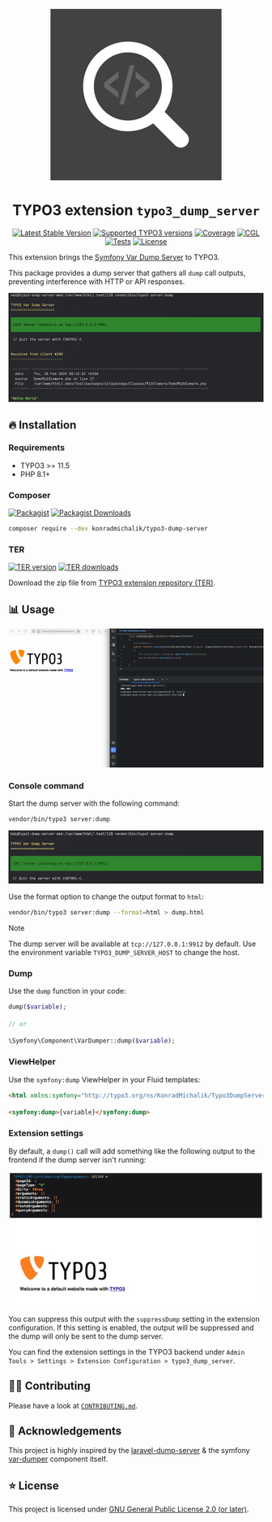 <div align="center">

![Extension icon](Resources/Public/Icons/Extension.svg)

# TYPO3 extension `typo3_dump_server`

[![Latest Stable Version](https://typo3-badges.dev/badge/typo3_dump_server/version/shields.svg)](https://extensions.typo3.org/extension/typo3_dump_server)
[![Supported TYPO3 versions](https://typo3-badges.dev/badge/typo3_dump_server/typo3/shields.svg)](https://extensions.typo3.org/extension/typo3_dump_server)
[![Coverage](https://img.shields.io/coverallsCoverage/github/jackd248/typo3-dump-server?logo=coveralls)](https://coveralls.io/github/jackd248/typo3-dump-server)
[![CGL](https://img.shields.io/github/actions/workflow/status/jackd248/typo3-dump-server/cgl.yml?label=cgl&logo=github)](https://github.com/jackd248/typo3-dump-server/actions/workflows/cgl.yml)
[![Tests](https://img.shields.io/github/actions/workflow/status/jackd248/typo3-dump-server/tests.yml?label=tests&logo=github)](https://github.com/jackd248/typo3-dump-server/actions/workflows/tests.yml)
[![License](https://poser.pugx.org/konradmichalik/typo3-dump-server/license)](LICENSE.md)

</div>

This extension brings the [Symfony Var Dump Server](https://symfony.com/doc/current/components/var_dumper.html#the-dump-server) to TYPO3.

This package provides a dump server that gathers all `dump` call outputs, preventing interference with HTTP or API responses.

![Console Command](./Documentation/Images/screenshot.png)

## 🔥 Installation

### Requirements

* TYPO3 >= 11.5
* PHP 8.1+

### Composer

[![Packagist](https://img.shields.io/packagist/v/konradmichalik/typo3-dump-server?label=version&logo=packagist)](https://packagist.org/packages/konradmichalik/typo3-dump-server)
[![Packagist Downloads](https://img.shields.io/packagist/dt/konradmichalik/typo3-dump-server?color=brightgreen)](https://packagist.org/packages/konradmichalik/typo3-dump-server)

```bash
composer require --dev konradmichalik/typo3-dump-server
```

### TER

[![TER version](https://typo3-badges.dev/badge/typo3_dump_server/version/shields.svg)](https://extensions.typo3.org/extension/typo3_dump_server)
[![TER downloads](https://typo3-badges.dev/badge/typo3_dump_server/downloads/shields.svg)](https://extensions.typo3.org/extension/typo3_dump_server)

Download the zip file from [TYPO3 extension repository (TER)](https://extensions.typo3.org/extension/typo3_dump_server).

## 📊 Usage

![Screencast](./Documentation/Images/screencast.gif)

### Console command

Start the dump server with the following command:

```bash
vendor/bin/typo3 server:dump
```

![Console Command](./Documentation/Images/screenshot-command.png)

Use the format option to change the output format to `html`:

```bash
vendor/bin/typo3 server:dump --format=html > dump.html
```

> [!NOTE]  
> The dump server will be available at `tcp://127.0.0.1:9912` by default. Use the environment variable `TYPO3_DUMP_SERVER_HOST` to change the host.

### Dump

Use the `dump` function in your code:

```php
dump($variable);

// or

\Symfony\Component\VarDumper::dump($variable);
```

### ViewHelper

Use the `symfony:dump` ViewHelper in your Fluid templates:

```html
<html xmlns:symfony="http://typo3.org/ns/KonradMichalik/Typo3DumpServer/ViewHelpers">

<symfony:dump>{variable}</symfony:dump>
```

### Extension settings

By default, a `dump()` call will add something like the following output to the frontend if the dump server isn't running:

![Dump output in frontend](./Documentation/Images/output.jpg)

You can suppress this output with the `suppressDump` setting in the extension configuration. If this setting is enabled, the output will be suppressed and the dump will only be sent to the dump server.

You can find the extension settings in the TYPO3 backend under `Admin Tools > Settings > Extension Configuration > typo3_dump_server`.


## 🧑‍💻 Contributing

Please have a look at [`CONTRIBUTING.md`](CONTRIBUTING.md).

## 💛 Acknowledgements

This project is highly inspired by the [laravel-dump-server](https://github.com/beyondcode/laravel-dump-server) & the symfony [var-dumper](https://github.com/symfony/var-dumper) component itself.

## ⭐ License

This project is licensed
under [GNU General Public License 2.0 (or later)](LICENSE.md).
